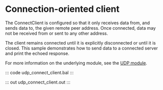 # Connection-oriented client

The ConnectClient is configured so that it only receives data from, and sends data to, the given remote peer address. Once connected, data may not be received from or sent to any other address. 

The client remains connected until it is explicitly disconnected or until it is closed. This sample demonstrates how to send data to a connected server and print the echoed response.

For more information on the underlying module, see the [UDP module](https://lib.ballerina.io/ballerina/udp/latest).

::: code udp_connect_client.bal :::

::: out udp_connect_client.out :::